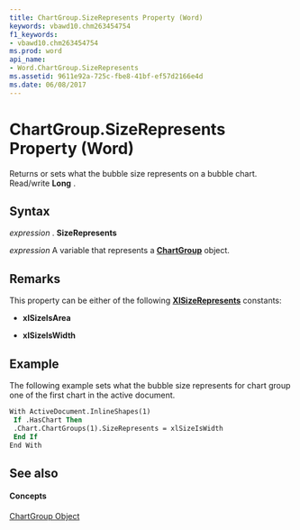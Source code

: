 ```yaml
---
title: ChartGroup.SizeRepresents Property (Word)
keywords: vbawd10.chm263454754
f1_keywords:
- vbawd10.chm263454754
ms.prod: word
api_name:
- Word.ChartGroup.SizeRepresents
ms.assetid: 9611e92a-725c-fbe8-41bf-ef57d2166e4d
ms.date: 06/08/2017
---
```



# ChartGroup.SizeRepresents Property (Word)

Returns or sets what the bubble size represents on a bubble chart. Read/write  **Long** .


## Syntax

 _expression_ . **SizeRepresents**

 _expression_ A variable that represents a **[ChartGroup](Word.ChartGroup.md)** object.


## Remarks

This property can be either of the following  **[XlSizeRepresents](Word.xlsizerepresents.md)** constants:


-  **xlSizeIsArea**
    
-  **xlSizeIsWidth**
    



## Example

The following example sets what the bubble size represents for chart group one of the first chart in the active document.


```vb
With ActiveDocument.InlineShapes(1) 
 If .HasChart Then 
 .Chart.ChartGroups(1).SizeRepresents = xlSizeIsWidth 
 End If 
End With
```


## See also


#### Concepts


[ChartGroup Object](Word.ChartGroup.md)

